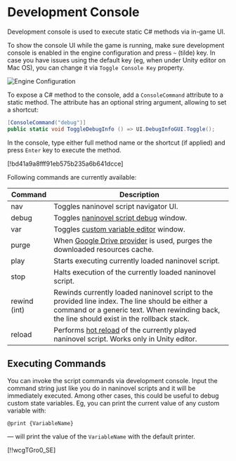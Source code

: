 ﻿# Development Console

Development console is used to execute static C# methods via in-game UI.

To show the console UI while the game is running, make sure development console is enabled in the engine configuration and press `~` (tilde) key. In case you have issues using the default key (eg, when under Unity editor on Mac OS), you can change it via `Toggle Console Key` property.

![Engine Configuration](https://i.gyazo.com/bc56a837c03d198e2d8141bdebc2e696.png)

To expose a C# method to the console, add a `ConsoleCommand` attribute to a static method. The attribute has an optional string argument, allowing to set a shortcut:

```csharp
[ConsoleCommand("debug")]
public static void ToggleDebugInfo () => UI.DebugInfoGUI.Toggle();
```

In the console, type either full method name or the shortcut (if applied) and press `Enter` key to execute the method.

[!bd41a9a8fff91eb575b235a6b641dcce]

Following commands are currently available:

Command | Description
--- | ---
nav | Toggles naninovel script navigator UI.
debug | Toggles [naninovel script debug](/guide/naninovel-scripts.md#scripts-debug) window.
var | Toggles [custom variable editor](/guide/custom-variables.md#variables-debug) window.
purge | When [Google Drive provider](/guide/resource-providers.md#google-drive) is used, purges the downloaded resources cache.
play | Starts executing currently loaded naninovel script.
stop | Halts execution of the currently loaded naninovel script.
rewind (int) | Rewinds currently loaded naninovel script to the provided line index. The line should be either a command or a generic text. When rewinding back, the line should exist in the rollback stack.
reload | Performs [hot reload](/guide/naninovel-scripts.md#hot-reload) of the currently played naninovel script. Works only in Unity editor.

## Executing Commands

You can invoke the script commands via development console. Input the command string just like you do in naninovel scripts and it will be immediately executed. Among other cases, this could be useful to debug custom state variables. Eg, you can print the current value of any custom variable with:

```nani
@print {VariableName}
```

— will print the value of the `VariableName` with the default printer.

[!!wcgTGro0_SE]